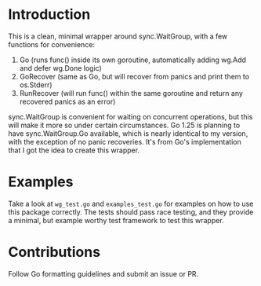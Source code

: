 # Introduction

This is a clean, minimal wrapper around sync.WaitGroup, with a few functions for convenience:

1. Go (runs func() inside its own goroutine, automatically adding wg.Add and defer wg.Done logic)
2. GoRecover (same as Go, but will recover from panics and print them to os.Stderr)
3. RunRecover (will run func() within the same goroutine and return any recovered panics as an error)

sync.WaitGroup is convenient for waiting on concurrent operations, but this will make it more so under certain circumstances. Go 1.25 is planning to have sync.WaitGroup.Go available, which is nearly identical to my version, with the exception of no panic recoveries. It's from Go's implementation that I got the idea to create this wrapper.

# Examples

Take a look at `wg_test.go` and `examples_test.go` for examples on how to use this package correctly. The tests should pass race testing, and they provide a minimal, but example worthy test framework to test this wrapper.

# Contributions

Follow Go formatting guidelines and submit an issue or PR.
